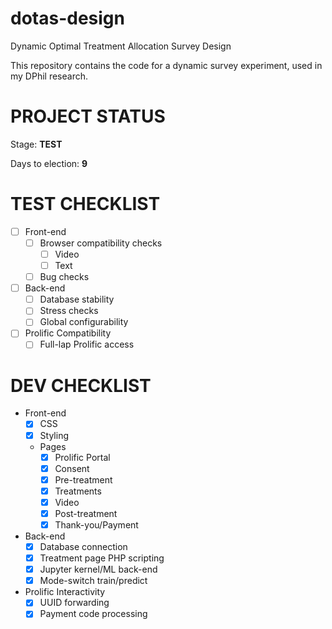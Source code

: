 # dotas-design
Dynamic Optimal Treatment Allocation Survey Design

This repository contains the code for a dynamic survey experiment, used in my DPhil research.

# PROJECT STATUS

Stage: **TEST**

Days to election: **9**

# TEST CHECKLIST

- [ ] Front-end
    - [ ] Browser compatibility checks
        - [ ] Video
        - [ ] Text
    - [ ] Bug checks
- [ ] Back-end
    - [ ] Database stability
    - [ ] Stress checks
    - [ ] Global configurability
- [ ] Prolific Compatibility
    - [ ] Full-lap Prolific access

# DEV CHECKLIST

- Front-end
    - [x] CSS
    - [x] Styling
    - Pages
        - [x] Prolific Portal
        - [x] Consent
        - [x] Pre-treatment
        - [x] Treatments
        - [x] Video
        - [x] Post-treatment
        - [x] Thank-you/Payment
- Back-end
    - [x] Database connection
    - [x] Treatment page PHP scripting
    - [x] Jupyter kernel/ML back-end
    - [x] Mode-switch train/predict
- Prolific Interactivity
    - [x] UUID forwarding
    - [x] Payment code processing

